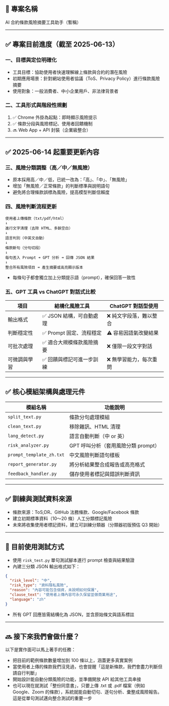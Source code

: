 ## 📌 專案名稱
AI 合約條款風險摘要工具助手（暫稱）

---

## ✅ 專案目前進度（截至 2025-06-13）

### 一、目標與定位明確化

- 工具目標：協助使用者快速理解線上條款與合約的潛在風險
- 初期應用場景：針對網站使用者協議（ToS、Privacy Policy）進行條款風險摘要
- 使用對象：一般消費者、中小企業用戶、非法律背景者

### 二、工具形式與階段性規劃

1. ✅ Chrome 外掛為起點：即時顯示風險提示
2. ✅ 條款分段與風險標記、使用者回饋機制
3. 🔜 Web App + API 封裝（企業級整合）

---

## ✅ 2025-06-14 起重要更新內容

### 三、風險分類調整（高／中／無風險）

- 原本採用高／中／低，已統一改為：「高」、「中」、「無風險」
- 增加「無風險／正常條款」的判斷標準與說明語句
- 避免將合理條款誤標為風險，提高模型判斷信賴度

### 四、風險判斷流程更新

```text
使用者上傳條款（txt/pdf/html）
↓
進行文字清理（去除 HTML、多餘空白）
↓
語言判別（中英文自動）
↓
條款斷句（分句切段）
↓
每句丟入 Prompt ➜ GPT 分析 ➜ 回傳 JSON 結果
↓
整合所有風險項目 ➜ 產生摘要或高亮顯示版本
```

- 每條句子都會獨立加上分類提示語（prompt），確保回答一致性

### 五、GPT 工具 vs ChatGPT 對話式比較

| 項目         | 結構化風險工具               | ChatGPT 對話型使用         |
|--------------|----------------------------|----------------------------|
| 輸出格式     | ✅ JSON 結構，可自動處理      | ❌ 純文字段落，難以整合       |
| 判斷穩定性   | ✅ Prompt 固定、流程穩定     | ⚠️ 容易因語氣改變結果        |
| 可批次處理   | ✅ 適合大規模條款風險摘要     | ❌ 僅限一段文字對話         |
| 可微調與學習 | ✅ 回饋與標記可進一步訓練     | ❌ 無學習能力，每次重問     |

---

## ✅ 核心模組架構與處理元件

| 模組名稱               | 功能說明                     |
|----------------------|----------------------------|
| `split_text.py`         | 條款分句處理模組               |
| `clean_text.py`         | 移除雜訊、HTML 清理             |
| `lang_detect.py`        | 語言自動判斷（中 or 英）        |
| `risk_analyzer.py`      | GPT 呼叫分析（套用風險分類 prompt）|
| `prompt_template_zh.txt`| 中文風險判斷語句樣板            |
| `report_generator.py`   | 將分析結果整合成報告或高亮格式    |
| `feedback_handler.py`   | 儲存使用者標記與錯誤判斷資訊      |

---

## ✅ 訓練與測試資料來源

- 條款來源：ToS;DR、GitHub 法務條款、Google/Facebook 條款
- 建立初期標準資料（10～20 條）人工分類標記風險
- 未來將收集使用者標記資料，建立可訓練分類器（分類器初版預估 Q3 開始）

---

## 📍 目前使用測試方式

- 使用 `risk_test.py` 單句測試腳本進行 prompt 檢查與結果驗證
- 內建三分類 JSON 輸出格式如下：
```json
{
  "risk_level": "中",
  "risk_type": "資料隱私風險",
  "reason": "內容可能包含個資，未說明如何保護",
  "clause_text": "使用者上傳內容可永久保留並做商業用途",
  "language": "zh"
}
```
- 所有 GPT 回應皆需結構化為 JSON，並含原始條文與語系標註

---

## 🔜 接下來我們會做什麼？

以下是實作面可以馬上著手的任務：

- 把目前的範例條款數量增加到 100 條以上，涵蓋更多真實案例
- 當使用者上傳的條款我們沒見過，也會提醒「這是新條款，我們會盡力判斷但請自行判斷」
- 開始設計能自動分類風險的功能，並準備開放 API 給其他工具串接
- 也可以現在就測試「整份同意書」，只要上傳 .txt 或 .pdf 檔案（例如 Google、Zoom 的條款），系統就能自動切句、逐句分析、彙整成風險報告。這是從單句測試邁向整合測試的重要一步
